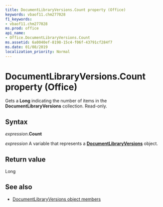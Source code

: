 ```yaml
---
title: DocumentLibraryVersions.Count property (Office)
keywords: vbaof11.chm277028
f1_keywords:
- vbaof11.chm277028
ms.prod: office
api_name:
- Office.DocumentLibraryVersions.Count
ms.assetid: 6a0040ef-8198-15c4-f06f-43791cf284f7
ms.date: 01/08/2019
localization_priority: Normal
---
```



# DocumentLibraryVersions.Count property (Office)

Gets a **Long** indicating the number of items in the **DocumentLibraryVersions** collection. Read-only.


## Syntax

_expression_.**Count**

_expression_ A variable that represents a **[DocumentLibraryVersions](Office.DocumentLibraryVersions.md)** object.


## Return value

Long


## See also

- [DocumentLibraryVersions object members](overview/library-reference/documentlibraryversions-members-office.md)
